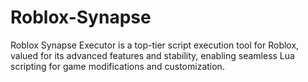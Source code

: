 # Roblox-Synapse
Roblox Synapse Executor is a top-tier script execution tool for Roblox, valued for its advanced features and stability, enabling seamless Lua scripting for game modifications and customization.

